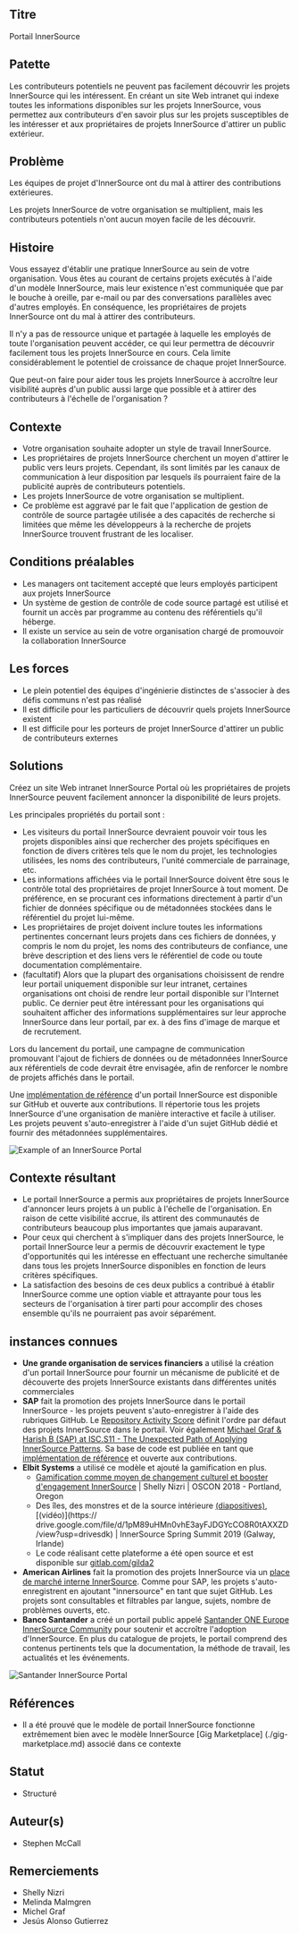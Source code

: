 ## Titre

Portail InnerSource

## Patette

Les contributeurs potentiels ne peuvent pas facilement découvrir les projets InnerSource qui les intéressent. En créant un site Web intranet qui indexe toutes les informations disponibles sur les projets InnerSource, vous permettez aux contributeurs d'en savoir plus sur les projets susceptibles de les intéresser et aux propriétaires de projets InnerSource d'attirer un public extérieur.

## Problème

Les équipes de projet d'InnerSource ont du mal à attirer des contributions extérieures.

Les projets InnerSource de votre organisation se multiplient, mais les contributeurs potentiels n'ont aucun moyen facile de les découvrir.

## Histoire

Vous essayez d'établir une pratique InnerSource au sein de votre organisation. Vous êtes au courant de certains projets exécutés à l'aide d'un modèle InnerSource, mais leur existence n'est communiquée que par le bouche à oreille, par e-mail ou par des conversations parallèles avec d'autres employés. En conséquence, les propriétaires de projets InnerSource ont du mal à attirer des contributeurs.

Il n'y a pas de ressource unique et partagée à laquelle les employés de toute l'organisation peuvent accéder, ce qui leur permettra de découvrir facilement tous les projets InnerSource en cours. Cela limite considérablement le potentiel de croissance de chaque projet InnerSource.

Que peut-on faire pour aider tous les projets InnerSource à accroître leur visibilité auprès d'un public aussi large que possible et à attirer des contributeurs à l'échelle de l'organisation ?

## Contexte

* Votre organisation souhaite adopter un style de travail InnerSource.
* Les propriétaires de projets InnerSource cherchent un moyen d'attirer le public vers leurs projets. Cependant, ils sont limités par les canaux de communication à leur disposition par lesquels ils pourraient faire de la publicité auprès de contributeurs potentiels.
* Les projets InnerSource de votre organisation se multiplient.
* Ce problème est aggravé par le fait que l'application de gestion de contrôle de source partagée utilisée a des capacités de recherche si limitées que même les développeurs à la recherche de projets InnerSource trouvent frustrant de les localiser.

## Conditions préalables

* Les managers ont tacitement accepté que leurs employés participent aux projets InnerSource
* Un système de gestion de contrôle de code source partagé est utilisé et fournit un accès par programme au contenu des référentiels qu'il héberge.
* Il existe un service au sein de votre organisation chargé de promouvoir la collaboration InnerSource

## Les forces

* Le plein potentiel des équipes d'ingénierie distinctes de s'associer à des défis communs n'est pas réalisé
* Il est difficile pour les particuliers de découvrir quels projets InnerSource existent
* Il est difficile pour les porteurs de projet InnerSource d'attirer un public de contributeurs externes

## Solutions

Créez un site Web intranet InnerSource Portal où les propriétaires de projets InnerSource peuvent facilement annoncer la disponibilité de leurs projets.

Les principales propriétés du portail sont :

* Les visiteurs du portail InnerSource devraient pouvoir voir tous les projets disponibles ainsi que rechercher des projets spécifiques en fonction de divers critères tels que le nom du projet, les technologies utilisées, les noms des contributeurs, l'unité commerciale de parrainage, etc.
* Les informations affichées via le portail InnerSource doivent être sous le contrôle total des propriétaires de projet InnerSource à tout moment. De préférence, en se procurant ces informations directement à partir d'un fichier de données spécifique ou de métadonnées stockées dans le référentiel du projet lui-même.
* Les propriétaires de projet doivent inclure toutes les informations pertinentes concernant leurs projets dans ces fichiers de données, y compris le nom du projet, les noms des contributeurs de confiance, une brève description et des liens vers le référentiel de code ou toute documentation complémentaire.
* (facultatif) Alors que la plupart des organisations choisissent de rendre leur portail uniquement disponible sur leur intranet, certaines organisations ont choisi de rendre leur portail disponible sur l'Internet public. Ce dernier peut être intéressant pour les organisations qui souhaitent afficher des informations supplémentaires sur leur approche InnerSource dans leur portail, par ex. à des fins d'image de marque et de recrutement.

Lors du lancement du portail, une campagne de communication promouvant l'ajout de fichiers de données ou de métadonnées InnerSource aux référentiels de code devrait être envisagée, afin de renforcer le nombre de projets affichés dans le portail.

Une [implémentation de référence](https://github.com/SAP/project-portal-for-innersource) d'un portail InnerSource est disponible sur GitHub et ouverte aux contributions. Il répertorie tous les projets InnerSource d'une organisation de manière interactive et facile à utiliser. Les projets peuvent s'auto-enregistrer à l'aide d'un sujet GitHub dédié et fournir des métadonnées supplémentaires.

![Example of an InnerSource Portal](../../assets/img/portal-overview.png "Example of an InnerSource Portal")

## Contexte résultant

* Le portail InnerSource a permis aux propriétaires de projets InnerSource d'annoncer leurs projets à un public à l'échelle de l'organisation. En raison de cette visibilité accrue, ils attirent des communautés de contributeurs beaucoup plus importantes que jamais auparavant.
* Pour ceux qui cherchent à s'impliquer dans des projets InnerSource, le portail InnerSource leur a permis de découvrir exactement le type d'opportunités qui les intéresse en effectuant une recherche simultanée dans tous les projets InnerSource disponibles en fonction de leurs critères spécifiques.
* La satisfaction des besoins de ces deux publics a contribué à établir InnerSource comme une option viable et attrayante pour tous les secteurs de l'organisation à tirer parti pour accomplir des choses ensemble qu'ils ne pourraient pas avoir séparément.

## instances connues

* **Une grande organisation de services financiers** a utilisé la création d'un portail InnerSource pour fournir un mécanisme de publicité et de découverte des projets InnerSource existants dans différentes unités commerciales
* **SAP** fait la promotion des projets InnerSource dans le portail InnerSource - les projets peuvent s'auto-enregistrer à l'aide des rubriques GitHub. Le [Repository Activity Score](repository-activity-score.md) définit l'ordre par défaut des projets InnerSource dans le portail. Voir également [Michael Graf & Harish B (SAP) at ISC.S11 - The Unexpected Path of Applying InnerSource Patterns](https://www.youtube.com/watch?v=6r9QOw9dcQo&list=PLCH-i0B0otNQZQt_QzGR9Il_kE4C6cQRy&index=6). Sa base de code est publiée en tant que [implémentation de référence](https://github.com/SAP/project-portal-for-innersource) et ouverte aux contributions.
* **Elbit Systems** a utilisé ce modèle et ajouté la gamification en plus.
  * [Gamification comme moyen de changement culturel et booster d'engagement InnerSource](https://www.oreilly.com/library/view/oscon-2018-/9781492026075/video321579.html) | Shelly Nizri | OSCON 2018 - Portland, Oregon
  * Des îles, des monstres et de la source intérieure [(diapositives)](https://docs.google.com/presentation/d/1P1OCEK9B6eSrVRUclVWY6meSI-qHOBjM_UAPNvCZamU/edit#slide=id.p15), [(vidéo)](https:// drive.google.com/file/d/1pM89uHMn0vhE3ayFJDGYcCO8R0tAXXZD/view?usp=drivesdk) | InnerSource Spring Summit 2019 (Galway, Irlande)
  * Le code réalisant cette plateforme a été open source et est disponible sur [gitlab.com/gilda2](https://gitlab.com/gilda2)
* **American Airlines** fait la promotion des projets InnerSource via un [place de marché interne InnerSource](https://tech.aa.com/2020-10-30-innersource/). Comme pour SAP, les projets s'auto-enregistrent en ajoutant "innersource" en tant que sujet GitHub. Les projets sont consultables et filtrables par langue, sujets, nombre de problèmes ouverts, etc.
* **Banco Santander** a créé un portail public appelé [Santander ONE Europe InnerSource Community](https://innersourceportal.santander.com/) pour soutenir et accroître l'adoption d'InnerSource. En plus du catalogue de projets, le portail comprend des contenus pertinents tels que la documentation, la méthode de travail, les actualités et les événements.

![Santander InnerSource Portal](../../assets/img/santander_portal.png "Banco Santander InnerSource Portal")

## Références

* Il a été prouvé que le modèle de portail InnerSource fonctionne extrêmement bien avec le modèle InnerSource [Gig Marketplace] (./gig-marketplace.md) associé dans ce contexte

## Statut

* Structuré

## Auteur(s)

* Stephen McCall

## Remerciements

* Shelly Nizri
* Melinda Malmgren
* Michel Graf
* Jesús Alonso Gutierrez
